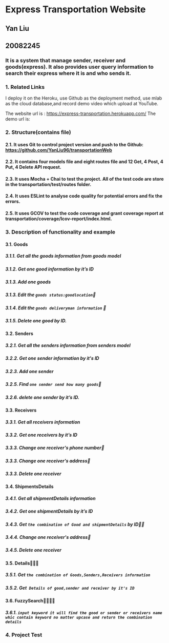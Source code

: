 # Express Transportation Website
## Yan Liu 
## 20082245
### It is a system that manage sender, receiver and goods(express). It also provides user query information to search their express where it is and who sends it. 
### 1. Related Links
I deploy it on the Heroku, use Github as the deployment method, use mlab as the cloud database,and record demo video which upload at YouTube.

The website url is : https://express-transportation.herokuapp.com/
The demo url is:

### 2.	Structure(contains file)
#### 2.1.	It uses Git to control project version and push to the Github: https://github.com/YanLiu96/transportationWeb
#### 2.2.	It contains four models file and eight routes file and 12 Get, 4 Post, 4 Put, 4 Delete API request.
#### 2.3.	It uses Mocha + Chai to test the project. All of the test code are store in the transportation/test/routes folder. 
#### 2.4.	It uses ESLint to analyse code quality for potential errors and fix the errors.
#### 2.5.	It uses GCOV to test the code coverage and grant coverage report at transportation/coverage/lcov-report/index.html.

### 3.	Description of functionality and example
#### 3.1.	Goods
##### 3.1.1.	Get all the goods information from goods model
##### 3.1.2.	Get one good information by it’s ID
##### 3.1.3.  Add one goods 
##### 3.1.3.	Edit the `goods status:goodlocation`🌟
##### 3.1.4.	Edit the `goods deliveryman information` 🌟
##### 3.1.5.	Delete one good by ID. 

#### 3.2.	Senders
##### 3.2.1.	Get all the senders information from senders model
##### 3.2.2.	Get one sender information by it's ID
##### 3.2.3.	Add one sender
##### 3.2.5.	Find `one sender send how many goods`🌟
##### 3.2.6.	delete one sender by it’s ID.

#### 3.3.	Receivers
##### 3.3.1.	Get all receivers information
##### 3.3.2.	Get one receivers by it’s ID
##### 3.3.3.	Change one receiver's phone number🌟
##### 3.3.3.	Change one receiver's address🌟
##### 3.3.3.	Delete one receiver

#### 3.4.	ShipmentsDetails
##### 3.4.1.	Get all shipmentDetails information
##### 3.4.2.	Get one shipmentDetails by it’s ID
##### 3.4.3.	Get `the combination of Good and shipmentDetails` by ID🌟🌟
##### 3.4.4.	Change one receiver's address🌟
##### 3.4.5.	Delete one receiver

#### 3.5.	Details🌟🌟🌟
##### 3.5.1.	Get `the combination of Goods,Senders,Receivers information`
##### 3.5.2.	Get` Details of good,sender and receiver by it’s ID`

#### 3.6.	FuzzySearch🌟🌟🌟🌟
##### 3.6.1.  `input keyword it will find the good or sender or receivers name whic contain keyword no matter upcase and return the combination details`	

### 4.	Project Test

